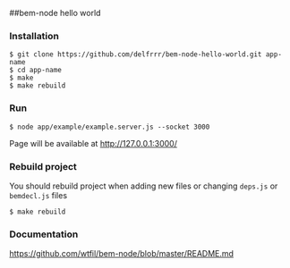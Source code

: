 ##bem-node hello world


### Installation

    $ git clone https://github.com/delfrrr/bem-node-hello-world.git app-name
    $ cd app-name
    $ make
    $ make rebuild

### Run

    $ node app/example/example.server.js --socket 3000

Page will be available at http://127.0.0.1:3000/

### Rebuild project
You should rebuild project when adding new files or changing `deps.js` or `bemdecl.js` files

    $ make rebuild

### Documentation

https://github.com/wtfil/bem-node/blob/master/README.md
